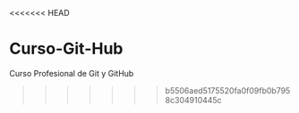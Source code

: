 <<<<<<< HEAD
# Curso-Git-Hub
Curso Profesional de Git y GitHub
>>>>>>> b5506aed5175520fa0f09fb0b7958c304910445c
